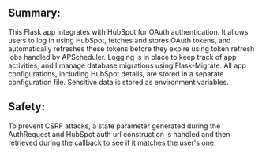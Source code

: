 Summary:
--------

This Flask app integrates with HubSpot for OAuth authentication. It allows users to log in using HubSpot, fetches and stores OAuth tokens, and automatically refreshes these tokens before they expire using token refresh jobs handled by APScheduler. Logging is in place to keep track of app activities, and I manage database migrations using Flask-Migrate. All app configurations, including HubSpot details, are stored in a separate configuration file. Sensitive data is stored as environment variables.

Safety:
-------

To prevent CSRF attacks, a state parameter generated during the AuthRequest and HubSpot auth url construction is handled and then retrieved during the callback to see if it matches the user's one.
